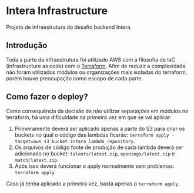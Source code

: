 # Intera Infrastructure

Projeto de infraestrutura do desafio backend Intera.

## Introdução

Toda a parte da infraestrutura foi utilizado AWS com a filosofia de IaC (infrastructure as code) com o [Terraform](https://terraform.io). Afim de reduzir a complexidade não foram utilizados módulos ou organizações mais isoladas do terraform, porém houve preocupação como escopo de cada parte.

##

## Como fazer o deploy?

Como consequência da decisão de não utilizar separações em módulos no terraform, há uma dificuldade na primeira vez em que se vai aplicar:

1. Primeiramente deverá ser aplicado apenas a parte do S3 para criar os buckets no qual o código das lambdas ficarão: `terraform apply -target=aws_s3_bucket.intera_lambda_repository`.
2. Os arquivos de código fonte de produção de cada lambda deverá ser adicionado no bucket: `talents/latest.zip`, `openings/latest.zip` e `match/latest.zip`.
3. Após isso deverá funcionar o apply normalmente sem problemas: `terraform apply`.

Caso já tenha aplicado a primeira vez, basta apenas o `terraform apply`.
